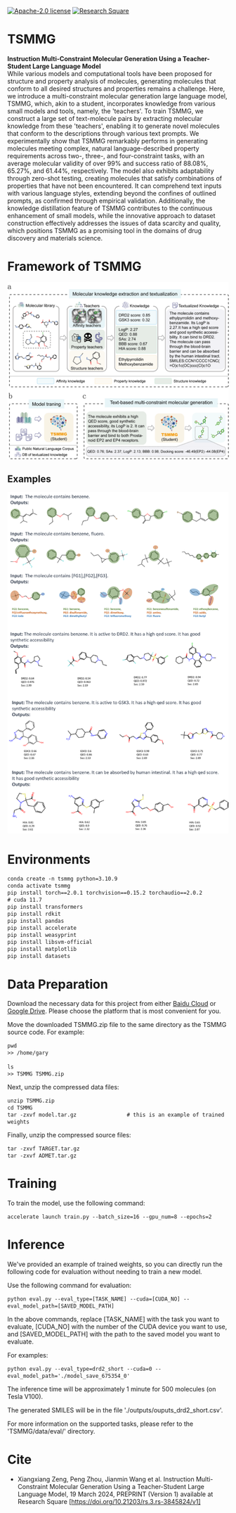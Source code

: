 [![Apache-2.0 license](https://img.shields.io/badge/License-Apache-yellow)](https://github.com/HHW-zhou/TSMMG)
[![Research Square](https://img.shields.io/badge/10.21203%2Frs.3.rs-3845824%2Fv1)](https://www.researchsquare.com/article/rs-3845824/v1)


# TSMMG
**Instruction Multi-Constraint Molecular Generation Using a Teacher-Student Large Language Model**  
While various models and computational tools have been proposed for structure and property analysis of molecules, generating molecules that conform to all desired structures and properties remains a challenge. Here, we introduce a multi-constraint molecular generation large language model, TSMMG, which, akin to a student, incorporates knowledge from various small models and tools, namely, the 'teachers'. To train TSMMG, we construct a large set of text-molecule pairs by extracting molecular knowledge from these 'teachers', enabling it to generate novel molecules that conform to the descriptions through various text prompts. We experimentally show that TSMMG remarkably performs in generating molecules meeting complex, natural language-described property requirements across two-, three-, and four-constraint tasks, with an average molecular validity of over 99% and success ratio of 88.08%, 65.27%, and 61.44%, respectively. The model also exhibits adaptability through zero-shot testing, creating molecules that satisfy combinations of properties that have not been encountered. It can comprehend text inputs with various language styles, extending beyond the confines of outlined prompts, as confirmed through empirical validation. Additionally, the knowledge distillation feature of TSMMG contributes to the continuous enhancement of small models, while the innovative approach to dataset construction effectively addresses the issues of data scarcity and quality, which positions TSMMG as a promising tool in the domains of drug discovery and materials science.


# Framework of TSMMG

![Model Architecture of TSMMG](./figs/fig1.png)


## Examples

![examples](./figs/examples.png)


# Environments
```shell
conda create -n tsmmg python=3.10.9
conda activate tsmmg
pip install torch==2.0.1 torchvision==0.15.2 torchaudio==2.0.2              # cuda 11.7
pip install transformers
pip install rdkit
pip install pandas
pip install accelerate
pip install weasyprint
pip install libsvm-official
pip install matplotlib
pip install datasets
```

# Data Preparation

Download the necessary data for this project from either [Baidu Cloud](https://pan.baidu.com/s/10bgr9-KLR0x38BBeuvMykQ?pwd=3ezz) or [Google Drive](https://drive.google.com/file/d/1xfDh5kBjZZTY5uPc4kBq6u8Rp7ufrTO4/view?usp=drive_link). Please choose the platform that is most convenient for you.

Move the downloaded TSMMG.zip file to the same directory as the TSMMG source code. For example:
```shell
pwd
>> /home/gary

ls
>> TSMMG TSMMG.zip
```

Next, unzip the compressed data files:
```shell
unzip TSMMG.zip
cd TSMMG
tar -zxvf model.tar.gz                # this is an example of trained weights
```

Finally, unzip the compressed source files:
```shell
tar -zxvf TARGET.tar.gz
tar -zxvf ADMET.tar.gz
```

# Training
To train the model, use the following command:
```shell
accelerate launch train.py --batch_size=16 --gpu_num=8 --epochs=2
```

# Inference
We've provided an example of trained weights, so you can directly run the following code for evaluation without needing to train a new model.

Use the following command for evaluation:
```shell
python eval.py --eval_type=[TASK_NAME] --cuda=[CUDA_NO] --eval_model_path=[SAVED_MODEL_PATH]
```

In the above commands, replace [TASK_NAME] with the task you want to evaluate, [CUDA_NO] with the number of the CUDA device you want to use, and [SAVED_MODEL_PATH] with the path to the saved model you want to evaluate.

For examples:
```shell
python eval.py --eval_type=drd2_short --cuda=0 --eval_model_path='./model_save_675354_0'
```

The inference time will be approximately 1 minute for 500 molecules (on Tesla V100).

The generated SMILES will be in the file './outputs/ouputs_drd2_short.csv'.

For more information on the supported tasks, please refer to the 'TSMMG/data/eval/' directory.

# Cite

*  Xiangxiang Zeng, Peng Zhou, Jianmin Wang et al. Instruction Multi-Constraint Molecular Generation Using a Teacher-Student Large Language Model, 19 March 2024, PREPRINT (Version 1) available at Research Square [https://doi.org/10.21203/rs.3.rs-3845824/v1]


